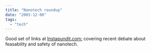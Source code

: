 ```yaml
---
title: "Nanotech roundup"
date: "2003-12-08"
tags: 
  - "tech"
---
```


Good set of links at [Instapundit.com:](http://www.instapundit.com/archives/012789.php "Instapundit.com:") covering recent debate about feasability and safety of nanotech.
